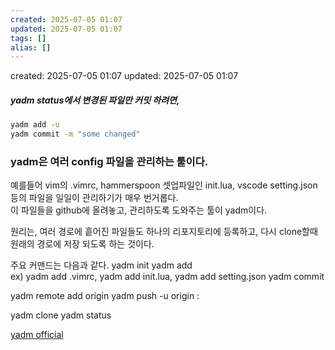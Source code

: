 ```yaml
---
created: 2025-07-05 01:07
updated: 2025-07-05 01:07
tags: []
alias: []
---
```


created: 2025-07-05 01:07
updated: 2025-07-05 01:07

##### yadm status에서 변경된 파일만 커밋 하려면,

```bash
yadm add -u
yadm commit -m "some changed"
```


### yadm은 여러 config 파일을 관리하는 툴이다.
예를들어 vim의 .vimrc, hammerspoon 셋업파일인 init.lua, vscode setting.json 등의 파일을 일일이 관리하기가 매우 번거롭다.  
이 파일들을 github에 올려놓고, 관리하도록 도와주는 툴이 yadm이다.

원리는,
여러 경로에 흩어진 파일들도 하나의 리포지토리에 등록하고, 
다시 clone할때 원래의 경로에 저장 되도록 하는 것이다.

주요 커맨드는 다음과 같다.
yadm init
yadm add    
ex) yadm  add .vimrc, yadm add init.lua, yadm add setting.json
yadm commit

yadm remote add origin <url>
yadm push -u origin <local branch>:<remote branch>

yadm clone <url>
yadm status   

[yadm official]( https://yadm.io/docs/getting_started# )




